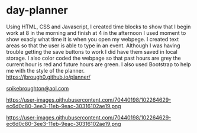 # day-planner
Using HTML, CSS and Javascript, I created time blocks to show that I begin work at 8 in the morning and finish at 4 in the afternoon I used moment to show exacly what time it is when you open my webpege.  I created text areas so that the user is able to type in an event.  Although I was having trouble getting the save buttons to work I did have them saved in local storage.  I also color coded the webpage so that past hours are grey the current hour is red and future hours are green.  I also used Bootstrap to help me with the style of the planner.  
https://jbrough0.github.io/planner/

spikebroughton@aol.com


https://user-images.githubusercontent.com/70440198/102264629-ec6d0c80-3ee3-11eb-9eac-30316102ae19.png



https://user-images.githubusercontent.com/70440198/102264629-ec6d0c80-3ee3-11eb-9eac-30316102ae19.png
